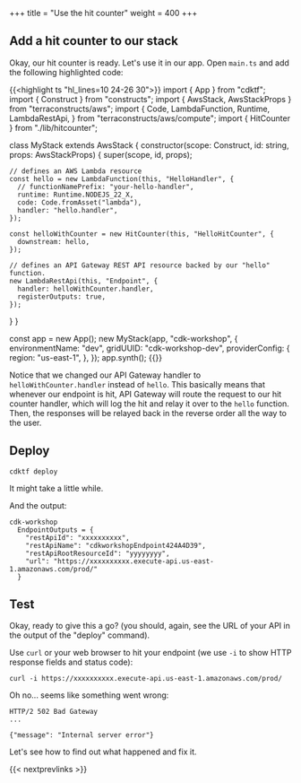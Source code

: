 +++
title = "Use the hit counter"
weight = 400
+++

## Add a hit counter to our stack

Okay, our hit counter is ready. Let's use it in our app. Open `main.ts` and add
the following highlighted code:

{{<highlight ts "hl_lines=10 24-26 30">}}
import { App } from "cdktf";
import { Construct } from "constructs";
import { AwsStack, AwsStackProps } from "terraconstructs/aws";
import {
  Code,
  LambdaFunction,
  Runtime,
  LambdaRestApi,
} from "terraconstructs/aws/compute";
import { HitCounter } from "./lib/hitcounter";

class MyStack extends AwsStack {
  constructor(scope: Construct, id: string, props: AwsStackProps) {
    super(scope, id, props);

    // defines an AWS Lambda resource
    const hello = new LambdaFunction(this, "HelloHandler", {
      // functionNamePrefix: "your-hello-handler",
      runtime: Runtime.NODEJS_22_X,
      code: Code.fromAsset("lambda"),
      handler: "hello.handler",
    });

    const helloWithCounter = new HitCounter(this, "HelloHitCounter", {
      downstream: hello,
    });

    // defines an API Gateway REST API resource backed by our "hello" function.
    new LambdaRestApi(this, "Endpoint", {
      handler: helloWithCounter.handler,
      registerOutputs: true,
    });
  }
}

const app = new App();
new MyStack(app, "cdk-workshop", {
  environmentName: "dev",
  gridUUID: "cdk-workshop-dev",
  providerConfig: {
    region: "us-east-1",
  },
});
app.synth();
{{</highlight>}}

Notice that we changed our API Gateway handler to `helloWithCounter.handler`
instead of `hello`. This basically means that whenever our endpoint is hit, API
Gateway will route the request to our hit counter handler, which will log the
hit and relay it over to the `hello` function. Then, the responses will be
relayed back in the reverse order all the way to the user.

## Deploy

```
cdktf deploy
```
It might take a little while.

And the output:

```
cdk-workshop
  EndpointOutputs = {
    "restApiId": "xxxxxxxxxx",
    "restApiName": "cdkworkshopEndpoint424A4D39",
    "restApiRootResourceId": "yyyyyyyy",
    "url": "https://xxxxxxxxxx.execute-api.us-east-1.amazonaws.com/prod/"
  }
```

## Test

Okay, ready to give this a go? (you should, again, see the URL of your API in
the output of the "deploy" command).

Use `curl` or your web browser to hit your endpoint (we use `-i` to show HTTP
response fields and status code):

```
curl -i https://xxxxxxxxxx.execute-api.us-east-1.amazonaws.com/prod/
```

Oh no... seems like something went wrong:

```
HTTP/2 502 Bad Gateway
...

{"message": "Internal server error"}
```

Let's see how to find out what happened and fix it.

{{< nextprevlinks >}}